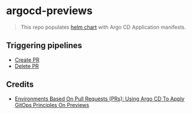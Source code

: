 # argocd-previews

> This repo populates [helm chart](charts/previews) with Argo CD Application manifests.

## Triggering pipelines
- [Create PR](https://github.com/atrakic/go-static-site/blob/main/.github/workflows/pr-create.yaml) 
- [Delete PR](https://github.com/atrakic/go-static-site/blob/main/.github/workflows/pr-delete.yaml)

## Credits
* [Environments Based On Pull Requests (PRs): Using Argo CD To Apply GitOps Principles On Previews](https://youtu.be/cpAaI8p4R60)
